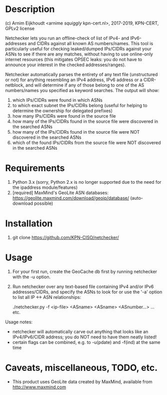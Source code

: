 # Description  

(c) Arnim Eijkhoudt \<arnime _squiggly_ kpn-cert.nl\>, 2017-2019, KPN-CERT, GPLv2 license
  
Netchecker lets you run an offline-check of list of IPv4- and IPv6-addresses and CIDRs against all known AS numbers/names. This tool is particularly useful for checking leaked/dumped IPs/CIDRs against your ASNs to see if there are any matches, without having to use online-only internet resources (this mitigates OPSEC leaks: you do not have to announce your interest in the checked addresses/ranges).
  
Netchecker automatically parses the entirety of any text file (unstructured or not) for anything resembling an IPv4 address, IPv6 address or a CIDR-netblock, and will determine if any of those belong to one of the AS numbers/names you specified as keyword searches. The output will show:

1) which IPs/CIDRs were found in which ASNs
2) to which exact subnet the IPs/CIDRs belong (useful for helping to determine the ownership for delegated prefixes)
3) how many IPs/CIDRs were found in the source file
4) how many of the IPs/CIDRs found in the source file were discovered in the searched ASNs
5) how many of the IPs/CIDRs found in the source file were NOT discovered in the searched ASNs
6) which of the found IPs/CIDRs from the source file were NOT discovered in the searched ASNs

# Requirements  
  
1) Python 3.x (sorry, Python 2.x is no longer supported due to the need for the ipaddress module/features)
2) [required] MaxMind's GeoLite ASN databases: https://geolite.maxmind.com/download/geoip/database/ (auto-download possible)
  
# Installation  
  
1) git clone https://github.com/KPN-CISO/netchecker/

# Usage  
  
1) For your first run, create the GeoCache db first by running netchecker with the -u option.
2) Run netchecker over any text-based file containing IPv4 and/or IPv6 addresses/CIDRs, and specify the ASNs to look for or use the '-a' option to list all IP <-> ASN relationships:

   ./netchecker.py -f \<ip-file\> \<ASname\> \<ASname\> \<ASnumber...\> ... etc.

Usage notes:
- netchecker will automatically carve out anything that looks like an IPv4/IPv6/CIDR address; you do NOT need to have them neatly listed!
- certain flags can be combined, e.g. to -u(pdate) and -f(ind) at the same time

# Caveats, miscellaneous, TODO, etc.  
  
- This product uses GeoLite data created by MaxMind, available from http://www.maxmind.com
